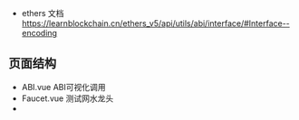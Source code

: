 - ethers 文档
https://learnblockchain.cn/ethers_v5/api/utils/abi/interface/#Interface--encoding



## 页面结构
- ABI.vue       ABI可视化调用
- Faucet.vue    测试网水龙头
- 